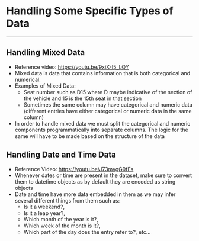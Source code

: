 # Handling Some Specific Types of Data
---
## Handling Mixed Data
- Reference video: https://youtu.be/9xiX-I5_LQY
- Mixed data is data that contains information that is both categorical and numerical. 
- Examples of Mixed Data: 
	- Seat number such as D15 where D maybe indicative of the section of the vehicle and 15 is the 15th seat in that section
	- Sometimes the same column may have categorical and numeric data (different entries have either categorical or numeric data in the same column)
- In order to handle mixed data we must split the categorical and numeric components programmatically into separate columns. The logic for the same will have to be made based on the structure of the data
## Handling Date and Time Data
- Reference Video: https://youtu.be/J73mvgG9fFs
- Whenever dates or time are present in the dataset, make sure to convert them to datetime objects as by default they are encoded as string objects
- Date and time have more data embedded in them as we may infer several different things from them such as:
	- Is it a weekend?,
	- Is it a leap year?,
	- Which month of the year is it?,
	- Which week of the month is it?,
	- Which part of the day does the entry refer to?, etc...